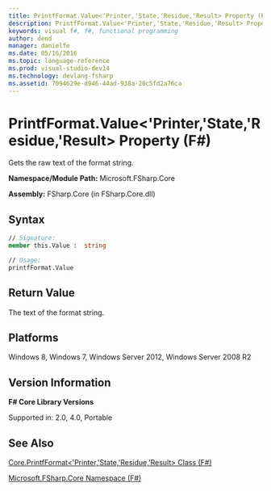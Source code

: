 ```yaml
---
title: PrintfFormat.Value<'Printer,'State,'Residue,'Result> Property (F#)
description: PrintfFormat.Value<'Printer,'State,'Residue,'Result> Property (F#)
keywords: visual f#, f#, functional programming
author: dend
manager: danielfe
ms.date: 05/16/2016
ms.topic: language-reference
ms.prod: visual-studio-dev14
ms.technology: devlang-fsharp
ms.assetid: 7094629e-d946-44ad-938a-20c5fd2a76ca
---
```


# PrintfFormat.Value<'Printer,'State,'Residue,'Result> Property (F#)

Gets the raw text of the format string.

**Namespace/Module Path:** Microsoft.FSharp.Core

**Assembly:** FSharp.Core (in FSharp.Core.dll)


## Syntax

```fsharp
// Signature:
member this.Value :  string

// Usage:
printfFormat.Value
```

## Return Value

The text of the format string.

## Platforms
Windows 8, Windows 7, Windows Server 2012, Windows Server 2008 R2


## Version Information
**F# Core Library Versions**

Supported in: 2.0, 4.0, Portable

## See Also
[Core.PrintfFormat&#60;'Printer,'State,'Residue,'Result&#62; Class &#40;F&#35;&#41;](Core.PrintfFormat%5B%27Printer%2C%27State%2C%27Residue%2C%27Result%5D-Class-%5BFSharp%5D.md)

[Microsoft.FSharp.Core Namespace &#40;F&#35;&#41;](Microsoft.FSharp.Core-Namespace-%5BFSharp%5D.md)
